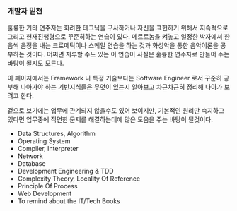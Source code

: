### 개발자 밑천

훌륭한 기타 연주자는 화려한 테그닉을 구사하거나 자신을 표현하기 위해서 지속적으로 그리고 현재진행형으로 꾸준히하는 연습이 있다.
메르로놈을 켜놓고 일정한 박자에서 한음씩 음정을 내는 크로메틱이나 스케일 연습을 하는 것과 화성악을 통한 음악이론을 공부하는 것이다. 어쩌면 지루할 수도 있는 이 연습이 사실은 훌륭한 연주자로 만들어 주는 바탕이 될지도 모른다.

이 페이지에서는 Framework 나 특정 기술보다는 Software Engineer 로서 꾸준히 공부해 나아가야 하는 기반지식들은 무엇이 있는지 알아보고 차근차근히 정리해 나아가 보려고 한다.

겉으로 보기에는 업무에 관계되지 않을수도 있어 보이지만, 기본적인 원리만 숙지하고 있다면 업무중에 직면한 문제를 해결하는데에 많은 도움을 주는 바탕이 될것이다.

- Data Structures, Algorithm
- Operating System
- Compiler, Interpreter
- Network
- Database
- Development Engineering & TDD
- Complexity Theory, Locality Of Reference
- Principle Of Process
- Web Development
- To remind about the IT/Tech Books
